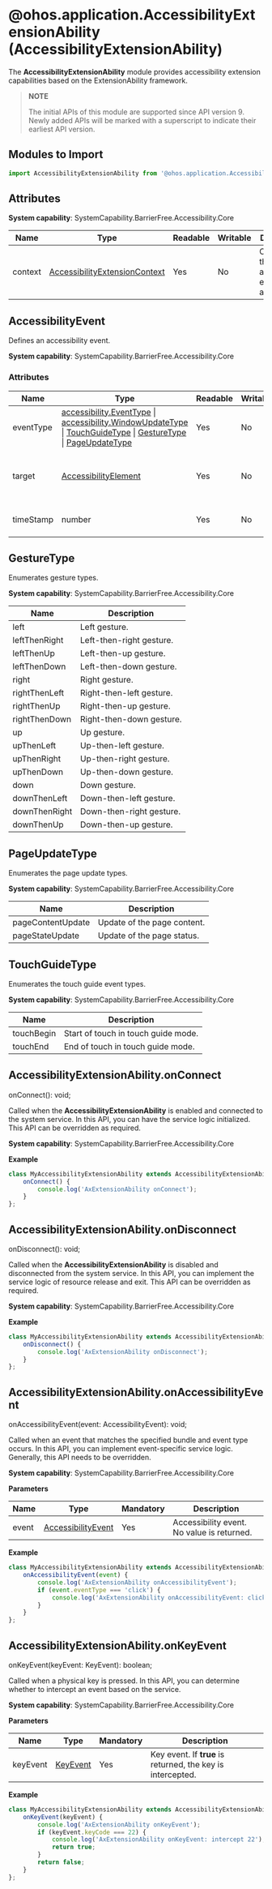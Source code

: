 # @ohos.application.AccessibilityExtensionAbility (AccessibilityExtensionAbility)

The **AccessibilityExtensionAbility** module provides accessibility extension capabilities based on the ExtensionAbility framework.

> **NOTE**
>
> The initial APIs of this module are supported since API version 9. Newly added APIs will be marked with a superscript to indicate their earliest API version.

## Modules to Import

```ts
import AccessibilityExtensionAbility from '@ohos.application.AccessibilityExtensionAbility';
```

## Attributes

**System capability**: SystemCapability.BarrierFree.Accessibility.Core

| Name     | Type| Readable| Writable| Description                     |
| --------- | -------- | ---- | ---- | ------------------------- |
| context | [AccessibilityExtensionContext](js-apis-inner-application-accessibilityExtensionContext.md) | Yes| No| Context of the accessibility extension ability.|

## AccessibilityEvent

Defines an accessibility event.

**System capability**: SystemCapability.BarrierFree.Accessibility.Core

### Attributes

| Name       | Type                                    | Readable  | Writable  | Description        |
| --------- | ---------------------------------------- | ---- | ---- | ---------- |
| eventType | [accessibility.EventType](js-apis-accessibility.md#EventType) \| [accessibility.WindowUpdateType](js-apis-accessibility.md#WindowUpdateType) \| [TouchGuideType](#touchguidetype) \| [GestureType](#gesturetype) \| [PageUpdateType](#pageupdatetype) | Yes   | No   | Event type.   |
| target    | [AccessibilityElement](js-apis-inner-application-accessibilityExtensionContext.md#accessibilityelement9)                     | Yes   | No   | Target component where the event occurs.|
| timeStamp | number                                   | Yes   | No   | Timestamp of the event.    |

## GestureType

Enumerates gesture types.

**System capability**: SystemCapability.BarrierFree.Accessibility.Core

| Name           | Description          |
| ------------- | ------------ |
| left          | Left gesture.    |
| leftThenRight | Left-then-right gesture.|
| leftThenUp    | Left-then-up gesture.|
| leftThenDown  | Left-then-down gesture.|
| right         | Right gesture.    |
| rightThenLeft | Right-then-left gesture.|
| rightThenUp   | Right-then-up gesture.|
| rightThenDown | Right-then-down gesture.|
| up            | Up gesture.    |
| upThenLeft    | Up-then-left gesture.|
| upThenRight   | Up-then-right gesture.|
| upThenDown    | Up-then-down gesture.|
| down          | Down gesture.    |
| downThenLeft  | Down-then-left gesture.|
| downThenRight | Down-then-right gesture.|
| downThenUp    | Down-then-up gesture.|

## PageUpdateType

Enumerates the page update types.

**System capability**: SystemCapability.BarrierFree.Accessibility.Core

| Name               | Description       |
| ----------------- | --------- |
| pageContentUpdate | Update of the page content.|
| pageStateUpdate   | Update of the page status.|

## TouchGuideType

Enumerates the touch guide event types.

**System capability**: SystemCapability.BarrierFree.Accessibility.Core

| Name        | Description          |
| ---------- | ------------ |
| touchBegin | Start of touch in touch guide mode.|
| touchEnd   | End of touch in touch guide mode.|

## AccessibilityExtensionAbility.onConnect

onConnect(): void;

Called when the **AccessibilityExtensionAbility** is enabled and connected to the system service. In this API, you can have the service logic initialized. This API can be overridden as required.

**System capability**: SystemCapability.BarrierFree.Accessibility.Core

**Example**

```ts
class MyAccessibilityExtensionAbility extends AccessibilityExtensionAbility {
    onConnect() {
        console.log('AxExtensionAbility onConnect');
    }
};
```

## AccessibilityExtensionAbility.onDisconnect

onDisconnect(): void;

Called when the **AccessibilityExtensionAbility** is disabled and disconnected from the system service. In this API, you can implement the service logic of resource release and exit. This API can be overridden as required.

**System capability**: SystemCapability.BarrierFree.Accessibility.Core

**Example**

```ts
class MyAccessibilityExtensionAbility extends AccessibilityExtensionAbility {
    onDisconnect() {
        console.log('AxExtensionAbility onDisconnect');
    }
};
```

## AccessibilityExtensionAbility.onAccessibilityEvent

onAccessibilityEvent(event: AccessibilityEvent): void;

Called when an event that matches the specified bundle and event type occurs. In this API, you can implement event-specific service logic. Generally, this API needs to be overridden.

**System capability**: SystemCapability.BarrierFree.Accessibility.Core

**Parameters**

| Name  | Type                                    | Mandatory  | Description             |
| ----- | ---------------------------------------- | ---- | --------------- |
| event | [AccessibilityEvent](#accessibilityevent) | Yes   | Accessibility event. No value is returned.|

**Example**

```ts
class MyAccessibilityExtensionAbility extends AccessibilityExtensionAbility {
    onAccessibilityEvent(event) {
        console.log('AxExtensionAbility onAccessibilityEvent');
        if (event.eventType === 'click') {
            console.log('AxExtensionAbility onAccessibilityEvent: click');
        }
    }
};
```

## AccessibilityExtensionAbility.onKeyEvent

onKeyEvent(keyEvent: KeyEvent): boolean;

Called when a physical key is pressed. In this API, you can determine whether to intercept an event based on the service.

**System capability**: SystemCapability.BarrierFree.Accessibility.Core

**Parameters**

| Name     | Type                                    | Mandatory  | Description                     |
| -------- | ---------------------------------------- | ---- | ----------------------- |
| keyEvent | [KeyEvent](js-apis-keyevent.md#KeyEvent) | Yes   | Key event. If **true** is returned, the key is intercepted.|

**Example**

```ts
class MyAccessibilityExtensionAbility extends AccessibilityExtensionAbility {
    onKeyEvent(keyEvent) {
        console.log('AxExtensionAbility onKeyEvent');
        if (keyEvent.keyCode === 22) {
            console.log('AxExtensionAbility onKeyEvent: intercept 22');
            return true;
        }
        return false;
    }
};
```
